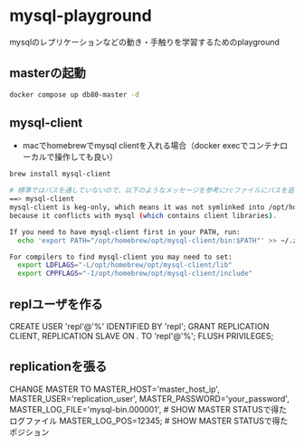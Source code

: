 # mysql-playground
mysqlのレプリケーションなどの動き・手触りを学習するためのplayground

## masterの起動
```bash
docker compose up db80-master -d
```

## mysql-client
- macでhomebrewでmysql clientを入れる場合（docker execでコンテナローカルで操作しても良い）
```bash
brew install mysql-client

# 標準ではパスを通していないので、以下のようなメッセージを参考にrcファイルにパスを追加すること
==> mysql-client
mysql-client is keg-only, which means it was not symlinked into /opt/homebrew,
because it conflicts with mysql (which contains client libraries).

If you need to have mysql-client first in your PATH, run:
  echo 'export PATH="/opt/homebrew/opt/mysql-client/bin:$PATH"' >> ~/.zshrc

For compilers to find mysql-client you may need to set:
  export LDFLAGS="-L/opt/homebrew/opt/mysql-client/lib"
  export CPPFLAGS="-I/opt/homebrew/opt/mysql-client/include"
```

## replユーザを作る
CREATE USER 'repl'@'%' IDENTIFIED BY 'repl';
GRANT REPLICATION CLIENT, REPLICATION SLAVE ON *.* TO 'repl'@'%';
FLUSH PRIVILEGES;

## replicationを張る
CHANGE MASTER TO
    MASTER_HOST='master_host_ip',
    MASTER_USER='replication_user',
    MASTER_PASSWORD='your_password',
    MASTER_LOG_FILE='mysql-bin.000001',  # SHOW MASTER STATUSで得たログファイル
    MASTER_LOG_POS=12345;  # SHOW MASTER STATUSで得たポジション